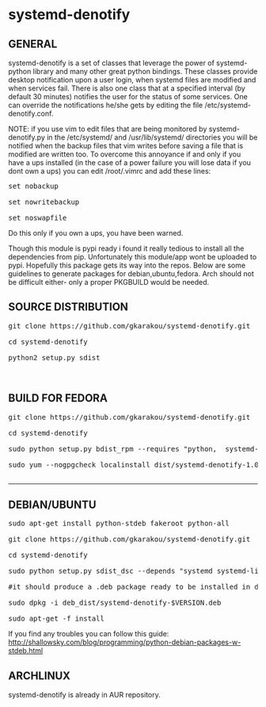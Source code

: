 # systemd-denotify

GENERAL
-------------------
systemd-denotify is a set of classes that leverage the power of systemd-python library and many other great python bindings.
These classes provide desktop notification upon a user login, when systemd files are modified and when services fail.
There is also one class that at a specified interval (by default 30 minutes) notifies the user for the status of some services.
One can override the notifications he/she gets by editing the file /etc/systemd-denotify.conf.

NOTE: if you use vim to edit files that are being monitored by systemd-denotify.py in the /etc/systemd/ and /usr/lib/systemd/ directories you will be notified when the backup files that vim writes before saving a file that is modified are written too.
To overcome this annoyance if and only if you have a ups installed (in the case of a power failure you will lose data if you dont own a ups) you can edit /root/.vimrc and add these lines:
<pre>
set nobackup

set nowritebackup

set noswapfile
</pre>
Do this only if you own a ups, you have been warned.


Though this module is pypi ready i found it really tedious to install all the dependencies from pip.
Unfortunately this module/app wont be uploaded to pypi. Hopefully this package gets its way into the repos.
Below are some guidelines to generate packages for debian,ubuntu,fedora. Arch should not be difficult either- only
a proper PKGBUILD would be needed.

SOURCE DISTRIBUTION
---------------------

<pre>
git clone https://github.com/gkarakou/systemd-denotify.git

cd systemd-denotify

python2 setup.py sdist


</pre>

BUILD FOR FEDORA
------------------
<pre>
git clone https://github.com/gkarakou/systemd-denotify.git

cd systemd-denotify

sudo python setup.py bdist_rpm --requires "python,  systemd-python, notify-python, pygobject2, python-slip-dbus, python-inotify, systemd, systemd-libs, libnotify, dbus, dbus-python, xorg-x11-server-Xorg" --build-requires="python-setuptools" --vendor="gkarakou@gmail.com" --post-install=postinstall.sh

sudo yum --nogpgcheck localinstall dist/systemd-denotify-1.0-1.noarch.rpm

</pre>

-------------------------------

DEBIAN/UBUNTU
----------------

<pre>
sudo apt-get install python-stdeb fakeroot python-all

git clone https://github.com/gkarakou/systemd-denotify.git

cd systemd-denotify

sudo python setup.py sdist_dsc --depends "systemd systemd-libs dbus libnotify python-systemd python-dbus python-notify python-gobject python-gi python-inotify xorg notification-daemon" --build-depends "python-setuptools" bdist_deb

#it should produce a .deb package ready to be installed in deb_dist directory (hint:ls -al deb_dist|grep deb):

sudo dpkg -i deb_dist/systemd-denotify-$VERSION.deb

sudo apt-get -f install
</pre>

If you find any troubles you can follow this guide:
http://shallowsky.com/blog/programming/python-debian-packages-w-stdeb.html


ARCHLINUX
-----------------

systemd-denotify is already in AUR repository.
